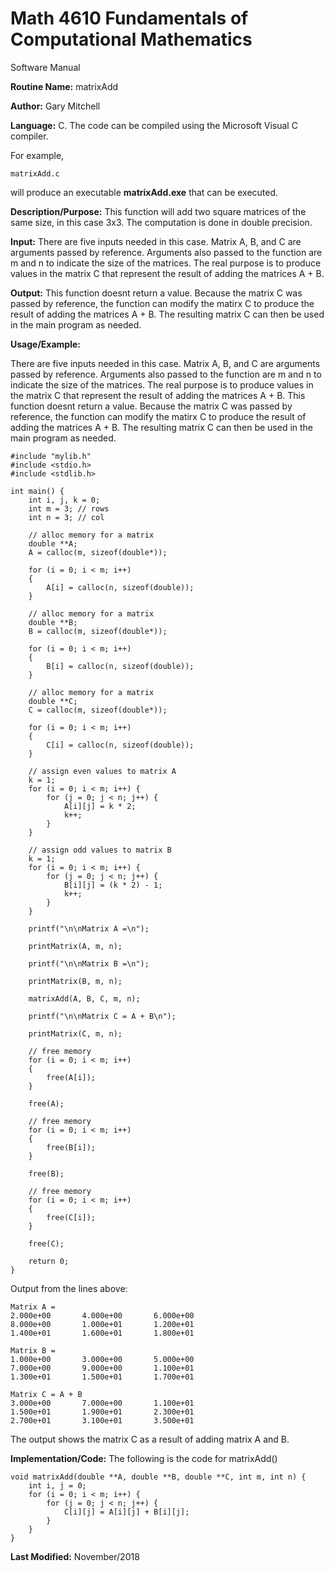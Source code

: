 # Math 4610 Fundamentals of Computational Mathematics
Software Manual

**Routine Name:**           matrixAdd

**Author:** Gary Mitchell

**Language:** C. The code can be compiled using the Microsoft Visual C compiler.

For example,

    matrixAdd.c

will produce an executable **matrixAdd.exe** that can be executed.

**Description/Purpose:** This function will add two square matrices of the same size, in this case 3x3. The computation is done in double precision. 

**Input:** There are five inputs needed in this case. Matrix A, B, and C are arguments passed by reference. Arguments also passed to the function are m and n to indicate the size of the matrices. The real purpose is to produce values in the matrix C that represent the result of adding the matrices A + B.

**Output:** This function doesnt return a value. Because the matrix C was passed by reference, the function can modify the matirx C to produce the result of adding the matrices A + B. The resulting matrix C can then be used in the main program as needed.

**Usage/Example:**

There are five inputs needed in this case. Matrix A, B, and C are arguments passed by reference. Arguments also passed to the function are m and n to indicate the size of the matrices. The real purpose is to produce values in the matrix C that represent the result of adding the matrices A + B. This function doesnt return a value. Because the matrix C was passed by reference, the function can modify the matirx C to produce the result of adding the matrices A + B. The resulting matrix C can then be used in the main program as needed.

    #include "mylib.h"
    #include <stdio.h>
    #include <stdlib.h>

    int main() {
        int i, j, k = 0;
        int m = 3; // rows
        int n = 3; // col

        // alloc memory for a matrix
        double **A;
        A = calloc(m, sizeof(double*));

        for (i = 0; i < m; i++)
        {
            A[i] = calloc(n, sizeof(double));
        }

        // alloc memory for a matrix
        double **B;
        B = calloc(m, sizeof(double*));

        for (i = 0; i < m; i++)
        {
            B[i] = calloc(n, sizeof(double));
        }

        // alloc memory for a matrix
        double **C;
        C = calloc(m, sizeof(double*));

        for (i = 0; i < m; i++)
        {
            C[i] = calloc(n, sizeof(double));
        }

        // assign even values to matrix A
        k = 1;
        for (i = 0; i < m; i++) {
            for (j = 0; j < n; j++) {
                A[i][j] = k * 2;
                k++;
            }
        }

        // assign odd values to matrix B
        k = 1;
        for (i = 0; i < m; i++) {
            for (j = 0; j < n; j++) {
                B[i][j] = (k * 2) - 1;
                k++;
            }
        }

        printf("\n\nMatrix A =\n");

        printMatrix(A, m, n);

        printf("\n\nMatrix B =\n");

        printMatrix(B, m, n);

        matrixAdd(A, B, C, m, n);

        printf("\n\nMatrix C = A + B\n");

        printMatrix(C, m, n);

        // free memory
        for (i = 0; i < m; i++)
        {
            free(A[i]);
        }

        free(A);

        // free memory
        for (i = 0; i < m; i++)
        {
            free(B[i]);
        }

        free(B);

        // free memory
        for (i = 0; i < m; i++)
        {
            free(C[i]);
        }

        free(C);

        return 0;
    }    

Output from the lines above:

    Matrix A =
    2.000e+00       4.000e+00       6.000e+00
    8.000e+00       1.000e+01       1.200e+01
    1.400e+01       1.600e+01       1.800e+01

    Matrix B =
    1.000e+00       3.000e+00       5.000e+00
    7.000e+00       9.000e+00       1.100e+01
    1.300e+01       1.500e+01       1.700e+01

    Matrix C = A + B
    3.000e+00       7.000e+00       1.100e+01
    1.500e+01       1.900e+01       2.300e+01
    2.700e+01       3.100e+01       3.500e+01

The output shows the matrix C as a result of adding matrix A and B.

**Implementation/Code:** The following is the code for matrixAdd()

    void matrixAdd(double **A, double **B, double **C, int m, int n) {
        int i, j = 0;
        for (i = 0; i < m; i++) {
            for (j = 0; j < n; j++) {
                C[i][j] = A[i][j] + B[i][j];
            }
        }
    }

**Last Modified:** November/2018
